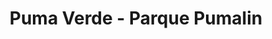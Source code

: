 ---
title: "Puma Verde - Parque Pumalin"
url: /puerto-varas/puma-verde-parque-pumalin/
shop: regalo
---